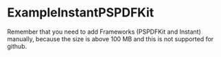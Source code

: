# ExampleInstantPSPDFKit

Remember that you need to add Frameworks (PSPDFKit and Instant) manually, because the size is above 100 MB and this is not supported for github.
